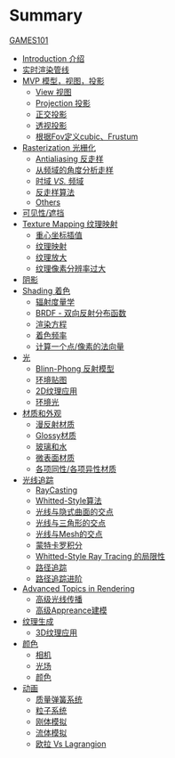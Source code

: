 # Summary

[GAMES101]()

- [Introduction 介绍](README.md)
- [实时渲染管线](Pipeline.md)
- [MVP 模型，视图，投影](MVP/MVP.md)
  - [View 视图](MVP/View.md)
  - [Projection 投影](MVP/Projection.md)
  - [正交投影](MVP/OrthographicProjection.md)
  - [透视投影](MVP/PerspectiveProjection.md)
  - [根据Fov定义cubic、Frustum](MVP/Fov2Frustum.md)
- [Rasterization 光栅化](Rasterization/Rasterization.md)
  - [Antialiasing 反走样](Rasterization/Antialiasing.md)
  - [从频域的角度分析走样](Rasterization/AntialiasingInFrequency.md)
  - [时域 *VS.* 频域](Rasterization/TimeVsFrequency.md)
  - [反走样算法](Rasterization/AntialiasingMore.md)
  - [Others](Rasterization/Others.md)
- [可见性/遮挡](Occlusion.md)
- [Texture Mapping 纹理映射](Texture/Texture.md)
  - [重心坐标插值](Texture/BarycentricCoordinates.md)
  - [纹理映射](Texture/TextureMapping.md)
  - [纹理放大](Texture/TextureMagnification.md)
  - [纹理像素分辨率过大](Texture/TextureTooBig.md)
- [阴影](Shadow.md)
- [Shading 着色](Shading/Shading.md)
  - [辐射度量学](RayTracing/BasicRadiometry.md)
  - [BRDF - 双向反射分布函数](RayTracing/BRDF.md)
  - [渲染方程](RayTracing/RenderEquation.md)
  - [着色频率](Shading/Style.md)
  - [计算一个点/像素的法向量](Shading/Normal.md)
- [光]()
  - [Blinn-Phong 反射模型](Shading/BlinnPhong.md)
  - [环境贴图](Experience/EnvironmentMap.md)
  - [2D纹理应用](Texture/Application.md)
  - [环境光](Shading/GI.mds)
- [材质和外观](Material/Material.md)
  - [漫反射材质](Material/Diffuse.md)
  - [Glossy材质](Material/Glossy.md)
  - [玻璃和水](Material/Water.md)
  - [微表面材质](Material/Microfacet.md)
  - [各项同性/各项异性材质](Material/IsotropicAnisotropic.md)
- [光线追踪](RayTracing/RayTracing.md)
  - [RayCasting](RayTracing/RayCasting.md)
  - [Whitted-Style算法](RayTracing/Whitted.md)
  - [光线与隐式曲面的交点](RayTracing/RaySurfaceIntersection.md)
  - [光线与三角形的交点](RayTracing/RayTriangleIntersection.md)
  - [光线与Mesh的交点](RayTracing/RayMeshIntersection.md)
  - [蒙特卡罗积分](RayTracing/MontoCarloIntegration.md)
  - [Whitted-Style Ray Tracing 的局限性](RayTracing/WhittedAgain.md)
  - [路径追踪](RayTracing/PathTracing.md)
  - [路径追踪进阶](RayTracing/PathTracingAdvance.md)
- [Advanced Topics in Rendering]()
  - [高级光线传播](AdvancedRendering/AdvancedRayTracing.md)
  - [高级Appreance建模](AdvancedRendering/AdcancedAppearcing.md)
- [纹理生成]()
  - [3D纹理应用](Texture/3DApplication.md)
- [颜色]()
  - [相机](Color/Camera.md)
  - [光场](Color/LightField.md)
  - [颜色](Color/Color.md)
- [动画]()
  - [质量弹簧系统](Animation/MassSpringSystem.md)
  - [粒子系统](Animation/ParticleSystem.md)
  - [刚体模拟](Animation/RigidSimulation.md)
  - [流体模拟](Animation/FluidSimulation.md)
  - [欧拉 Vs Lagrangion](Animation/EulerVsLagrangian.md)